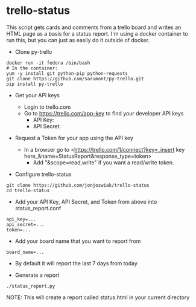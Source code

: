 # trello-status
This script gets cards and comments from a trello board and writes an HTML page as a basis for a status report.  I'm using a docker container to run this, but you can just as easily do it outside of docker.  

* Clone py-trello 
```
docker run -it fedora /bin/bash
# In the container:
yum -y install git python-pip python-requests 
git clone https://github.com/sarumont/py-trello.git
pip install py-trello
```

* Get your API keys 
  * Login to trello.com
  * Go to https://trello.com/app-key to find your developer API keys
    * API Key: 
    * API Secret: 

* Request a Token for your app using the API key
  * In a browser go to <https://trello.com/1/connect?key=_insert key here_&name=StatusReport&response_type=token>
    * Add "&scope=read,write" if you want a read/write token. 

* Configure trello-status
```
git clone https://github.com/jonjozwiak/trello-status
cd trello-status
```
  * Add your API Key, API Secret, and Token from above into status_report.conf
```
api_key=...
api_secret=...
token=...
```
  * Add your board name that you want to report from 
```
board_name=...
```
  * By default it will report the last 7 days from today 

* Generate a report
```
./status_report.py
```
NOTE: This will create a report called status.html in your current directory


